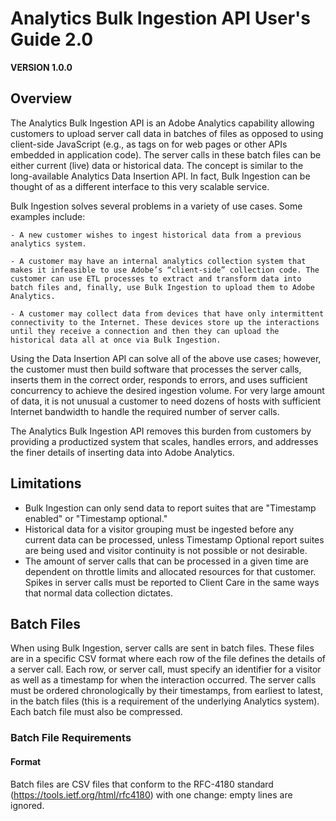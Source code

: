 # Analytics Bulk Ingestion API User's Guide 2.0

**VERSION 1.0.0**

## Overview

The Analytics Bulk Ingestion API is an Adobe Analytics capability allowing customers to upload server call data in batches of files as opposed to using client-side JavaScript (e.g., as tags on for web pages or other APIs embedded in application code). The server calls in these batch files can be either current (live) data or historical data. The concept is similar to the long-available Analytics Data Insertion API. In fact, Bulk Ingestion can be thought of as a different interface to this very scalable service.

Bulk Ingestion solves several problems in a variety of use cases. Some examples include:

    - A new customer wishes to ingest historical data from a previous analytics system.

    - A customer may have an internal analytics collection system that makes it infeasible to use Adobe’s “client-side” collection code. The customer can use ETL processes to extract and transform data into batch files and, finally, use Bulk Ingestion to upload them to Adobe Analytics.

    - A customer may collect data from devices that have only intermittent connectivity to the Internet. These devices store up the interactions until they receive a connection and then they can upload the historical data all at once via Bulk Ingestion.

Using the Data Insertion API can solve all of the above use cases; however, the customer must then build software that processes the server calls, inserts them in the correct order, responds to errors, and uses sufficient concurrency to achieve the desired ingestion volume. For very large amount of data, it is not unusual a customer to need dozens of hosts with sufficient Internet bandwidth to handle the required number of server calls.

The Analytics Bulk Ingestion API removes this burden from customers by providing a productized system that scales, handles errors, and addresses the finer details of inserting data into Adobe Analytics.

## Limitations

- Bulk Ingestion can only send data to report suites that are "Timestamp enabled" or "Timestamp optional."
- Historical data for a visitor grouping must be ingested before any current data can be processed, unless Timestamp Optional report suites are being used and visitor continuity is not possible or not desirable.
- The amount of server calls that can be processed in a given time are dependent on throttle limits and allocated resources for that customer. Spikes in server calls must be reported to Client Care in the same ways that normal data collection dictates.

## Batch Files

When using Bulk Ingestion, server calls are sent in batch files. These files are in a specific CSV format where each row of the file defines the details of a server call. Each row, or server call, must specify an identifier for a visitor as well as a timestamp for when the interaction occurred. The server calls must be ordered chronologically by their timestamps, from earliest to latest, in the batch files (this is a requirement of the underlying Analytics system). Each batch file must also be compressed.

### Batch File Requirements

#### Format

Batch files are CSV files that conform to the RFC-4180 standard (https://tools.ietf.org/html/rfc4180) with one change: empty lines are ignored.
